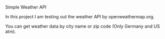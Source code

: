 Simple Weather API

In this project I am testing out the weather API
by openweathermap.org.

You can get weather data by city name or zip code (Only Germany and US atm).